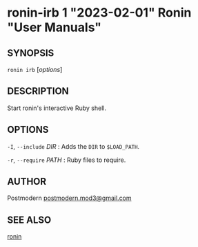 # ronin-irb 1 "2023-02-01" Ronin "User Manuals"

## SYNOPSIS

`ronin irb` [*options*]

## DESCRIPTION

Start ronin's interactive Ruby shell.

## OPTIONS

`-I`, `--include` *DIR*
: Adds the `DIR` to `$LOAD_PATH`.

`-r`, `--require` *PATH*
: Ruby files to require.

## AUTHOR

Postmodern <postmodern.mod3@gmail.com>

## SEE ALSO

[ronin](ronin.1.md)